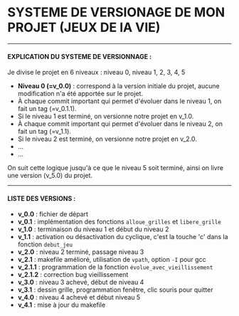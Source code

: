 # SYSTEME DE VERSIONAGE DE MON PROJET (JEUX DE lA VIE)
---------------------------------------------------------------------------------------------------------------
#### EXPLICATION DU SYSTEME DE VERSIONNAGE :
Je divise le projet en 6 niveaux : niveau 0, niveau 1, 2, 3, 4, 5

- **Niveau 0 (=v_0.0)** : correspond à la version initiale du projet, aucune modification n'a été apportée sur le projet.
- À chaque commit important qui permet d'évoluer dans le niveau 1, on fait un tag (=v_0.1.1).
- Si le niveau 1 est terminé, on versionne notre projet en v_1.0.
- À chaque commit important qui permet d'évoluer dans le niveau 2, on fait un tag (=v_1.1).
- Si le niveau 2 est terminé, on versionne notre projet en v_2.0.
- ...
- ...

On suit cette logique jusqu'à ce que le niveau 5 soit terminé, ainsi on livre une version (v_5.0) du projet.

-------------------------------------------------------------------------------------------------------------
#### LISTE DES VERSIONS :
- **v_0.0** : fichier de départ
- **v_0.1** : implémentation des fonctions `alloue_grilles` et `libere_grille`
- **v_1.0** : terminaison du niveau 1 et début du niveau 2
- **v_1.1** : activation ou désactivation du cyclique, c'est la touche 'c' dans la fonction `debut_jeu`
- **v_2.0** : niveau 2 terminé, passage niveau 3
- **v_2.1** : makefile amélioré, utilisation de `vpath`, option `-I` pour gcc
- **v_2.1.1** : programmation de la fonction `évolue_avec_vieillissement`
- **v_2.1.2** : correction bug vieillissement
- **v_3.0** : niveau 3 achevé, début de niveau 4
- **v_3.1** : dessin grille, programmation fenêtre, clic souris pour quitter
- **v_4.0** : niveau 4 achevé et début niveau 5
- **v_4.1** : mise à jour du makefile